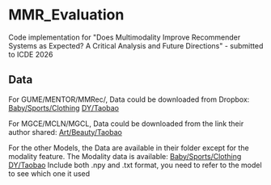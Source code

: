 # MMR_Evaluation
Code implementation for "Does Multimodality Improve Recommender Systems as Expected? A Critical Analysis and Future Directions" - submitted to ICDE 2026

## Data
For GUME/MENTOR/MMRec/, Data could be downloaded from Dropbox: 
[Baby/Sports/Clothing](https://www.dropbox.com/sh/yti9m3pprzprukv/AAA9LhKKUDZiPUp3kVv1hZALa?dl=0) 
[DY/Taobao](https://www.dropbox.com/scl/fo/kd0un0p9rur17zgzufgkp/AEQ3oYcsIchiV0uLwEwgnbo?rlkey=yi4up8qvkpbv3crf8x9xrociq&st=tcd6fhaf&dl=0) 

For MGCE/MCLN/MGCL, Data could be downloaded from the link their author shared: 
[Art/Beauty/Taobao](https://www.aliyundrive.com/s/V1RPArCZQYt)

For the other Models, the Data are available in their folder except for the modality feature.
The Modality data is available:
[Baby/Sports/Clothing](https://www.dropbox.com/sh/yti9m3pprzprukv/AAA9LhKKUDZiPUp3kVv1hZALa?dl=0) 
[DY/Taobao](https://www.dropbox.com/scl/fo/kd0un0p9rur17zgzufgkp/AEQ3oYcsIchiV0uLwEwgnbo?rlkey=yi4up8qvkpbv3crf8x9xrociq&st=tcd6fhaf&dl=0) 
Include both .npy and .txt format, you need to refer to the model to see which one it used
